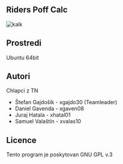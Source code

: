 Riders Poff Calc
----------------
![kalk](https://user-images.githubusercontent.com/67966315/116294285-1854a480-a798-11eb-9450-de7cce194a45.png)

Prostredi
---------

Ubuntu 64bit

Autori
------

Chlapci z TN
- Štefan Gajdošík - xgajdo30 (Teamleader)
- Daniel Gavenda - xgaven08        
- Juraj Hatala - xhatal01
- Samuel Valaštín - xvalas10 

Licence
-------

Tento program je poskytovan GNU GPL v.3

